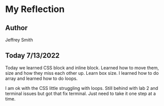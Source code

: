 # My Reflection

## Author

Jeffrey Smith

## Today 7/13/2022

Today we learned CSS block and inline block. Learned how to move them, size and how they miss each other up. Learn box size. I learned how to do array and learned how to do loops.

I am ok with the CSS little struggling with loops. Still behind with lab 2 and terminal issues but got that fix terminal. Just need to take it one step at a time.